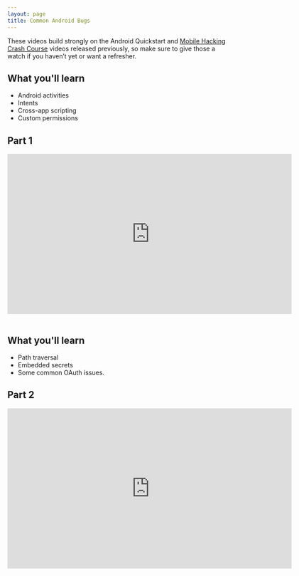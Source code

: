 ```yaml
---
layout: page
title: Common Android Bugs
---
```


These videos build strongly on the Android Quickstart and [Mobile Hacking Crash Course](/sessions/mobile_crash_course) videos released previously, so make sure to give those a watch if you haven’t yet or want a refresher.

What you'll learn
-----------------

- Android activities 
- Intents
- Cross-app scripting
- Custom permissions

Part 1
-----

<div class="container">
	<iframe id="ytplayer" type="text/html" width="640" height="360" src="https://www.youtube-nocookie.com/embed/sQ_34dI_geU?rel=0&autoplay=0&origin={{ site.url }}" frameborder="0"></iframe>
</div>

<br/>

What you'll learn
-----------------

- Path traversal 
- Embedded secrets
- Some common OAuth issues.


Part 2
-----

<div class="container">
	<iframe id="ytplayer" type="text/html" width="640" height="360" src="https://www.youtube-nocookie.com/embed/tt1f4pcI0jo?rel=0&autoplay=0&origin={{ site.url }}" frameborder="0"></iframe>
</div>
